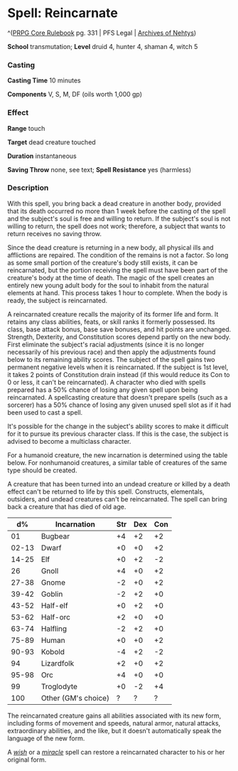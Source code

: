# Spell: Reincarnate

^([PRPG Core Rulebook][ss-reincarnate] pg. 331 | PFS Legal | [Archives of Nehtys][sn-reincarnate])

**School** transmutation; **Level** druid 4, hunter 4, shaman 4, witch 5

### Casting

**Casting Time** 10 minutes  

**Components** V, S, M, DF (oils worth 1,000 gp)

### Effect

**Range** touch  

**Target** dead creature touched  

**Duration** instantaneous  

**Saving Throw** none, see text; **Spell Resistance** yes (harmless)

### Description

With this spell, you bring back a dead creature in another body, provided that its death occurred no more than 1 week before the casting of the spell and the subject's soul is free and willing to return. If the subject's soul is not willing to return, the spell does not work; therefore, a subject that wants to return receives no saving throw.  

Since the dead creature is returning in a new body, all physical ills and afflictions are repaired. The condition of the remains is not a factor. So long as some small portion of the creature's body still exists, it can be reincarnated, but the portion receiving the spell must have been part of the creature's body at the time of death. The magic of the spell creates an entirely new young adult body for the soul to inhabit from the natural elements at hand. This process takes 1 hour to complete. When the body is ready, the subject is reincarnated.  

A reincarnated creature recalls the majority of its former life and form. It retains any class abilities, feats, or skill ranks it formerly possessed. Its class, base attack bonus, base save bonuses, and hit points are unchanged. Strength, Dexterity, and Constitution scores depend partly on the new body. First eliminate the subject's racial adjustments (since it is no longer necessarily of his previous race) and then apply the adjustments found below to its remaining ability scores. The subject of the spell gains two permanent negative levels when it is reincarnated. If the subject is 1st level, it takes 2 points of Constitution drain instead (if this would reduce its Con to 0 or less, it can't be reincarnated). A character who died with spells prepared has a 50% chance of losing any given spell upon being reincarnated. A spellcasting creature that doesn't prepare spells (such as a sorcerer) has a 50% chance of losing any given unused spell slot as if it had been used to cast a spell.  

It's possible for the change in the subject's ability scores to make it difficult for it to pursue its previous character class. If this is the case, the subject is advised to become a multiclass character.  

For a humanoid creature, the new incarnation is determined using the table below. For nonhumanoid creatures, a similar table of creatures of the same type should be created.  

A creature that has been turned into an undead creature or killed by a death effect can't be returned to life by this spell. Constructs, elementals, outsiders, and undead creatures can't be reincarnated. The spell can bring back a creature that has died of old age.  

**d%**| **Incarnation**| **Str**| **Dex**| **Con**  
---|---|---|---|---  
01| Bugbear| +4| +2| +2  
02-13| Dwarf| +0| +0| +2  
14-25| Elf| +0| +2| -2  
26| Gnoll| +4| +0| +2  
27-38| Gnome| -2| +0| +2  
39-42| Goblin| -2| +2| +0  
43-52| Half-elf| +0| +2| +0  
53-62| Half-orc| +2| +0| +0  
63-74| Halfling| -2| +2| +0  
75-89| Human| +0| +0| +2  
90-93| Kobold| -4| +2| -2  
94| Lizardfolk| +2| +0| +2  
95-98| Orc| +4| +0| +0  
99| Troglodyte| +0| -2| +4  
100| Other (GM's choice)| ?| ?| ?  

The reincarnated creature gains all abilities associated with its new form, including forms of movement and speeds, natural armor, natural attacks, extraordinary abilities, and the like, but it doesn't automatically speak the language of the new form.  

A _[wish]_ or a _[miracle]_ spell can restore a reincarnated character to his or her original form.

[ss-reincarnate]: http://paizo.com/pathfinderRPG/v57
[sn-reincarnate]: http://www.archivesofnethys.com/SpellDisplay.aspx?ItemName=Reincarnate
[miracle]: http://www.archivesofnethys.com/SpellDisplay.aspx?ItemName=miracle
[wish]: http://www.archivesofnethys.com/SpellDisplay.aspx?ItemName=wish